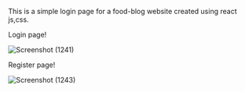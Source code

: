 This is a simple login page for a food-blog website created using react js,css.

Login page!

![Screenshot (1241)](https://github.com/Swe1222/React-login-page/assets/110587869/5dc3ca81-caf9-44c7-b07a-cabf9da285f3)

Register page!

![Screenshot (1243)](https://github.com/Swe1222/React-login-page/assets/110587869/4b6c1942-a462-40e7-8274-a71c4584c7f8)


